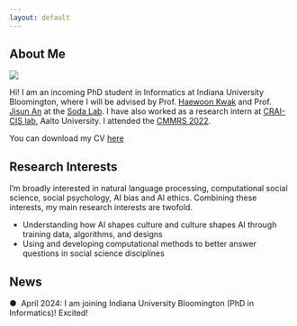 ```yaml
---
layout: default
---
```


## About Me

<img class="profile-picture" src="profile_3.jpg">

Hi! I am an incoming PhD student in Informatics at Indiana University Bloomington, where I will be advised by Prof. [Haewoon Kwak](https://haewoon.io/) and Prof. [Jisun An](https://jisun.me/) at the [Soda Lab](https://soda-labo.github.io/). I have also worked as a research intern at [CRAI-CIS lab](https://crai-cis.aalto.fi/), Aalto University. I attended the [CMMRS 2022](https://cmmrs2022.mpi-sws.org/).

You can download my CV [here](CV.pdf)

## Research Interests

I’m broadly interested in natural language processing, computational social science, social psychology, AI bias and AI ethics. Combining these interests, my main research interests are twofold.
* Understanding how AI shapes culture and culture shapes AI through training data, algorithms, and designs
* Using and developing computational methods to better answer questions in social science disciplines

## News
<div class="news-container">
    <p>●  &nbsp;April 2024: I am joining Indiana University Bloomington (PhD in Informatics)! Excited!</p>
</div>


<br />
<br />
<br />

